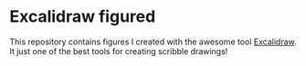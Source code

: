 # Excalidraw figured
This repository contains figures I created with the awesome tool [Excalidraw](https://excalidraw.com/). It just one of the best tools for creating scribble drawings!
